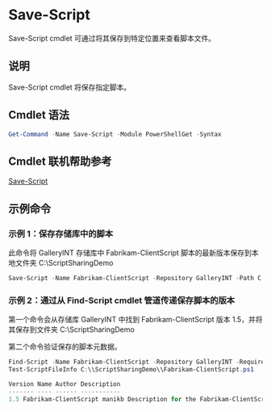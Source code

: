 # Save-Script

Save-Script cmdlet 可通过将其保存到特定位置来查看脚本文件。

## 说明

Save-Script cmdlet 将保存指定脚本。

## Cmdlet 语法

```powershell
Get-Command -Name Save-Script -Module PowerShellGet -Syntax
```
## Cmdlet 联机帮助参考

[Save-Script](http://go.microsoft.com/fwlink/?LinkId=619786)

## 示例命令

### 示例 1：保存存储库中的脚本
此命令将 GalleryINT 存储库中 Fabrikam-ClientScript 脚本的最新版本保存到本地文件夹 C:\ScriptSharingDemo

```powershell
Save-Script -Name Fabrikam-ClientScript -Repository GalleryINT -Path C:\ScriptSharingDemo
```

### 示例 2：通过从 Find-Script cmdlet 管道传递保存脚本的版本

第一个命令会从存储库 GalleryINT 中找到 Fabrikam-ClientScript 版本 1.5，并将其保存到文件夹 C:\ScriptSharingDemo

第二个命令验证保存的脚本元数据。

```powershell
Find-Script -Name Fabrikam-ClientScript -Repository GalleryINT -RequiredVersion 1.5 | Save-Script -Path C:\\ScriptSharingDemo
Test-ScriptFileInfo C:\\ScriptSharingDemo\\Fabrikam-ClientScript.ps1

Version Name Author Description
------- ---- ------ -----------
1.5 Fabrikam-ClientScript manikb Description for the Fabrikam-ClientScript script
```


<!--HONumber=Aug16_HO3-->


